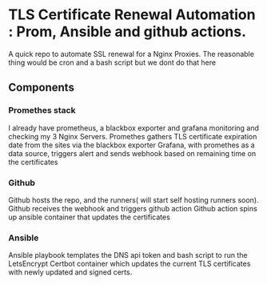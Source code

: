 # TLS Certificate Renewal Automation : Prom, Ansible and github actions.

A quick repo to automate SSL renewal for a Nginx Proxies. 
The reasonable thing would be cron and a bash script but we dont do that here

## Components

### Promethes stack
I already have prometheus, a blackbox exporter and grafana monitoring and checking my 3 Nginx Servers.
Promethes gathers TLS certificate expiration date from the sites via the blackbox exporter
Grafana, with promethes as a data source, triggers alert and sends webhook based on remaining time on the certificates

### Github
Github hosts the repo, and the runners( will start self hosting runners soon).
Github receives the webhook and triggers github action
Github action spins up ansible container that updates the certificates

### Ansible
Ansible playbook templates the DNS api token and bash script to run the LetsEncrypt Certbot container which updates the current TLS certificates with newly updated and signed certs. 